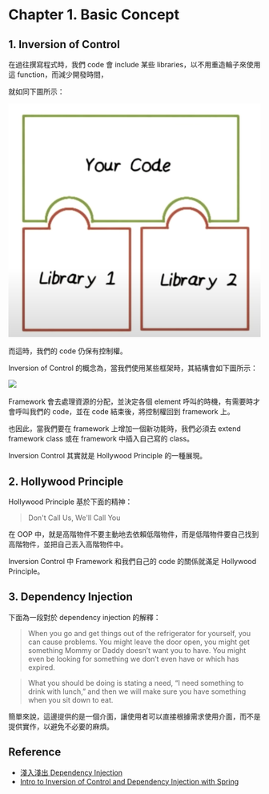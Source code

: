 # Chapter 1. Basic Concept

## 1. Inversion of Control

在過往撰寫程式時，我們 code 會 include 某些 libraries，以不用重造輪子來使用這 function，而減少開發時間，

就如同下圖所示：

![](./images/inversion_control_1.png)

而這時，我們的 code 仍保有控制權。

Inversion of Control 的概念為，當我們使用某些框架時，其結構會如下圖所示：

![](./images/inversion_control_2s.png)

Framework 會去處理資源的分配，並決定各個 element 呼叫的時機，有需要時才會呼叫我們的 code，並在 code 結束後，將控制權回到 framework 上。

也因此，當我們要在 framework 上增加一個新功能時，我們必須去 extend framework class 或在 framework 中插入自己寫的 class。

Inversion Control 其實就是 Hollywood Principle 的一種展現。

## 2. Hollywood Principle

Hollywood Principle 基於下面的精神：

> Don't Call Us, We'll Call You

在 OOP 中，就是高階物件不要主動地去依賴低階物件，而是低階物件要自己找到高階物件，並把自己丟入高階物件中。

Inversion Control 中 Framework 和我們自己的 code 的關係就滿足 Hollywood Principle。

## 3. Dependency Injection

下面為一段對於 dependency injection 的解釋：

> When you go and get things out of the refrigerator for yourself, you can cause problems. You might leave the door open, you might get something Mommy or Daddy doesn’t want you to have. You might even be looking for something we don’t even have or which has expired.

> What you should be doing is stating a need, “I need something to drink with lunch,” and then we will make sure you have something when you sit down to eat.

簡單來說，這邊提供的是一個介面，讓使用者可以直接根據需求使用介面，而不是提供實作，以避免不必要的麻煩。

## Reference

- [淺入淺出 Dependency Injection](https://medium.com/wenchin-rolls-around/%E6%B7%BA%E5%85%A5%E6%B7%BA%E5%87%BA-dependency-injection-ea672ba033ca)
- [Intro to Inversion of Control and Dependency Injection with Spring](https://www.baeldung.com/inversion-control-and-dependency-injection-in-spring)